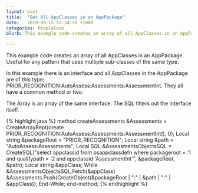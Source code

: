 ```yaml
---
layout: post
title:  "Get All AppClasses in an AppPackage"
date:   2019-09-15 12:34:56 +1000
categories: PeopleCode
blurb: This example code creates an array of all AppClasses in an AppPackage. Useful for any pattern that uses multiple sub-classes of the same type.

---
```


This example code creates an array of all AppClasses in an AppPackage. Useful for any pattern that uses multiple sub-classes of the same type.

In this example there is an interface and all AppClasses in the AppPackage are of this type; PRIOR_RECOGNITION:AutoAssess:Assessments:AssessmentInt. They all have a common method or two.

The Array is an array of the same interface. The SQL filters out the interface itself.

{% highlight java %}
method createAssessments
   &Assessments = CreateArrayRept(create PRIOR_RECOGNITION:AutoAssess:Assessments:AssessmentInt(), 0);
   Local string &packageRoot = "PRIOR_RECOGNITION";
   Local string &path = "AutoAssess:Assessments";
   Local SQL &AssessmentsObjectsSQL = CreateSQL("select appclassid from psappclassdefn where packageroot = :1 and qualifypath = :2 and appclassid  'AssessmentInt'", &packageRoot, &path);
   Local string &appClass;
   While &AssessmentsObjectsSQL.Fetch(&appClass)
      &Assessments.Push(CreateObject(&packageRoot | ":" | &path | ":" | &appClass));
   End-While;
end-method;
{% endhighlight %}
<!--stackedit_data:
eyJoaXN0b3J5IjpbLTE5MjY1NjMxODZdfQ==
-->